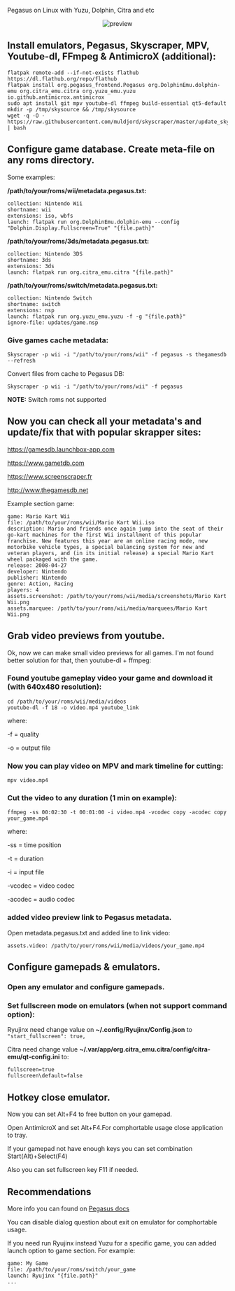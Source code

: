 Pegasus on Linux with Yuzu, Dolphin, Citra and etc

<p align="center">
  <img src="https://raw.githubusercontent.com/varlesh/pegasus-instructions/master/preview.gif" alt="preview"/>
</p>

## Install emulators, Pegasus, Skyscraper, MPV, Youtube-dl, FFmpeg & AntimicroX (additional):
```
flatpak remote-add --if-not-exists flathub https://dl.flathub.org/repo/flathub
flatpak install org.pegasus_frontend.Pegasus org.DolphinEmu.dolphin-emu org.citra_emu.citra org.yuzu_emu.yuzu io.github.antimicrox.antimicrox
sudo apt install git mpv youtube-dl ffmpeg build-essential qt5-default
mkdir -p /tmp/skysource && /tmp/skysource
wget -q -O - https://raw.githubusercontent.com/muldjord/skyscraper/master/update_skyscraper.sh | bash
```

## Configure game database. Create meta-file on any roms directory.

Some examples: 

**/path/to/your/roms/wii/metadata.pegasus.txt:**
```
collection: Nintendo Wii
shortname: wii
extensions: iso, wbfs
launch: flatpak run org.DolphinEmu.dolphin-emu --config "Dolphin.Display.Fullscreen=True" "{file.path}"
```

**/path/to/your/roms/3ds/metadata.pegasus.txt:**
```
collection: Nintendo 3DS
shortname: 3ds
extensions: 3ds
launch: flatpak run org.citra_emu.citra "{file.path}"
```

**/path/to/your/roms/switch/metadata.pegasus.txt:**
```
collection: Nintendo Switch
shortname: switch
extensions: nsp
launch: flatpak run org.yuzu_emu.yuzu -f -g "{file.path}"
ignore-file: updates/game.nsp
```

### Give games cache metadata:
```
Skyscraper -p wii -i "/path/to/your/roms/wii" -f pegasus -s thegamesdb --refresh
```

Convert files from cache to Pegasus DB:
```
Skyscraper -p wii -i "/path/to/your/roms/wii" -f pegasus
```

**NOTE:** Switch roms not supported

## Now you can check all your metadata's and update/fix that with popular skrapper sites:

https://gamesdb.launchbox-app.com

https://www.gametdb.com

https://www.screenscraper.fr

http://www.thegamesdb.net

Example section game:
```
game: Mario Kart Wii
file: /path/to/your/roms/wii/Mario Kart Wii.iso
description: Mario and friends once again jump into the seat of their go-kart machines for the first Wii installment of this popular franchise. New features this year are an online racing mode, new motorbike vehicle types, a special balancing system for new and veteran players, and (in its initial release) a special Mario Kart wheel packaged with the game.
release: 2008-04-27
developer: Nintendo
publisher: Nintendo
genre: Action, Racing
players: 4
assets.screenshot: /path/to/your/roms/wii/media/screenshots/Mario Kart Wii.png
assets.marquee: /path/to/your/roms/wii/media/marquees/Mario Kart Wii.png
```

## Grab video previews from youtube.

Ok, now we can make small video previews for all games. I'm not found better solution for that, then youtube-dl + ffmpeg:

### Found youtube gameplay video your game and download it (with 640x480 resolution):
```
cd /path/to/your/roms/wii/media/videos
youtube-dl -f 18 -o video.mp4 youtube_link
```

where:

-f = quality

-o  = output file

### Now you can play video on MPV and mark timeline for cutting:
```
mpv video.mp4
```

### Cut the video to any duration (1 min on example):
```
ffmpeg -ss 00:02:30 -t 00:01:00 -i video.mp4 -vcodec copy -acodec copy your_game.mp4
```

where:

-ss = time position

-t = duration

-i = input file

-vcodec = video codec

-acodec = audio codec

### added video preview link to Pegasus metadata.

Open metadata.pegasus.txt and added line to link video:

```
assets.video: /path/to/your/roms/wii/media/videos/your_game.mp4
```

## Configure gamepads & emulators.

### Open any emulator and configure gamepads.

### Set fullscreen mode on emulators (when not support command option):

Ryujinx need change value on **~/.config/Ryujinx/Config.json** to `"start_fullscreen": true,`

Citra need change value **~/.var/app/org.citra_emu.citra/config/citra-emu/qt-config.ini** to:
```
fullscreen=true
fullscreen\default=false
```

## Hotkey close emulator.

Now you can set Alt+F4 to free button on your gamepad.

Open AntimicroX and set Alt+F4.For comphortable usage close application to tray.

If your gamepad not have enough keys you can set combination Start(Alt)+Select(F4)

Also you can set fullscreen key F11 if needed.

## Recommendations

More info you can found on [Pegasus docs](https://pegasus-frontend.org/docs/)

You can disable dialog question about exit on emulator for comphortable usage.

If you need run Ryujinx instead Yuzu for a specific game, you can added launch option to game section. For example:
```
game: My Game
file: /path/to/your/roms/switch/your_game
launch: Ryujinx "{file.path}"
...
```
